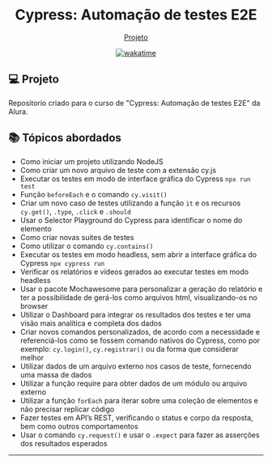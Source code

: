 <h1 align="center">
  Cypress: Automação de testes E2E
</h1>

<p align="center">
  <a href="#-projeto">Projeto</a>
</p>

<p align="center">
<a href="https://wakatime.com/badge/user/68660678-6b86-4b78-98df-f5f41a37e1bc/project/3ff831a1-43e6-4cc9-8ac1-c4d67f8dc46c"><img src="https://wakatime.com/badge/user/68660678-6b86-4b78-98df-f5f41a37e1bc/project/3ff831a1-43e6-4cc9-8ac1-c4d67f8dc46c.svg" alt="wakatime"></a>
</p>

## 💻 Projeto

Repositorio criado para o curso de "Cypress: Automação de testes E2E" da Alura.

## 📚 Tópicos abordados

- Como iniciar um projeto utilizando NodeJS
- Como criar um novo arquivo de teste com a extensão cy.js
- Executar os testes em modo de interface gráfica do Cypress ``` npx run test ```
- Função ``` beforeEach ``` e o comando ``` cy.visit() ```
- Criar um novo caso de testes  utilizando a função ``` it ``` e os recursos ``` cy.get() ```, ``` .type ```, ``` .click ``` e ``` .should ```
- Usar o Selector Playground do Cypress para identificar o nome do elemento
- Como criar novas suites de testes
- Como utilizar o comando ``` cy.contains() ```
- Executar os testes em modo headless, sem abrir a interface gráfica do Cypress ``` npx cypress run ```
- Verificar os relatórios e vídeos gerados ao executar testes em modo headless
- Usar o pacote Mochawesome para personalizar a geração do relatório e ter a possibilidade de gerá-los como arquivos html, visualizando-os no browser
- Utilizar o Dashboard para integrar os resultados dos testes e ter uma visão mais analítica e completa dos dados
- Criar novos comandos personalizados, de acordo com a necessidade e referenciá-los como se fossem comando nativos do Cypress, como por exemplo: ``` cy.login() ```, ``` cy.registrar() ``` ou da forma que considerar melhor
- Utilizar dados de um arquivo externo nos casos de teste, fornecendo uma massa de dados
- Utilizar a função require para obter dados de um módulo ou arquivo externo
- Utilizar a função ``` forEach ``` para iterar sobre uma coleção de elementos e não precisar replicar código
- Fazer testes em API’s REST, verificando o status e corpo da resposta, bem como outros comportamentos
- Usar o comando ``` cy.request() ``` e usar o ``` .expect ``` para fazer as asserções dos resultados esperados

---
